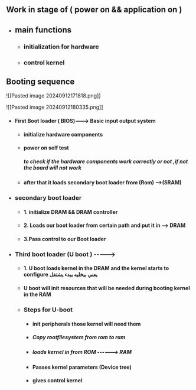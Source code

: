 ## Work in stage of ( power on && application on )
- ## main functions
    - ### initialization for hardware 
    - ### control kernel



## Booting sequence 

![[Pasted image 20240912171818.png]]



![[Pasted image 20240912180335.png]]
  - #### First Boot loader ( BIOS)---> Basic input output system
      - #### initialize hardware components 
      - #### power on self test 
         ##### to check if the hardware components work correctly or not ,if not  the board  will not work
      - #### after that it loads secondary boot loader from (Rom) -->(SRAM)  
   

 - ### secondary boot loader 
     - #### 1. initialize  DRAM && DRAM controller 
     - #### 2. Loads our boot loader  from certain path and put it in --> DRAM 
     - #### 3.Pass control to our Boot loader  
     
 - ### Third boot loader (U boot ) ----->
    - #### 1. U boot loads kernel in the DRAM and the kernel starts to configure  يعني بيخليه يبدء يشتغل
    - #### U boot will init resources that will be needed  during booting kernel in the RAM
    - ### Steps for U-boot 
        - #### init peripherals  those  kernel will need them
        - ##### Copy rootfilesystem from rom to ram
        - ##### loads kernel in from ROM ------> RAM
        - #### Passes kernel parameters (Device tree) 
        - #### gives control kernel 
    